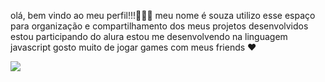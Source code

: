 olá, bem vindo ao meu perfil!!!👋🏻😄
meu nome é souza
utilizo esse espaço para organização e compartilhamento dos meus projetos desenvolvidos
estou participando do alura
estou me desenvolvendo na linguagem javascript
gosto muito de jogar games com meus friends ❤️

![](https://media3.giphy.com/media/v1.Y2lkPTc5MGI3NjExdDkyc2FyaHg3eWswMXRnb3Nia2l0bmJxY2Y0aDNqMmd2amxscTZqZCZlcD12MV9pbnRlcm5hbF9naWZfYnlfaWQmY3Q9Zw/rCcJj3LXn8vmw/giphy.webp)
